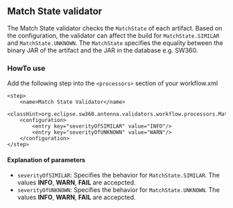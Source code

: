 ## Match State validator
The Match State validator checks the `MatchState` of each artifact. Based on the configuration, 
the validator can affect the build for `MatchState.SIMILAR` and `MatchState.UNKNOWN`. The `MatchState`
specifies the equality between the binary JAR of the artifact and the JAR in the database e.g. SW360.

### HowTo use
Add the following step into the `<processors>` section of your workflow.xml

```
<step>
    <name>Match State Validator</name>
    <classHint>org.eclipse.sw360.antenna.validators.workflow.processors.MatchStateValidator</classHint>
    <configuration>
        <entry key="severityOfSIMILAR" value="INFO"/>
        <entry key="severityOfUNKNOWN" value="WARN"/>
    </configuration>
</step>
```

#### Explanation of parameters
* `severityOfSIMILAR`: Specifies the behavior for `MatchState.SIMILAR`. The values **INFO**, **WARN**, **FAIL** are accepcted.
* `severityOfUNKNOWN`: Specifies the behavior for `MatchState.UNKNOWN`. The values **INFO**, **WARN**, **FAIL** are accepcted.